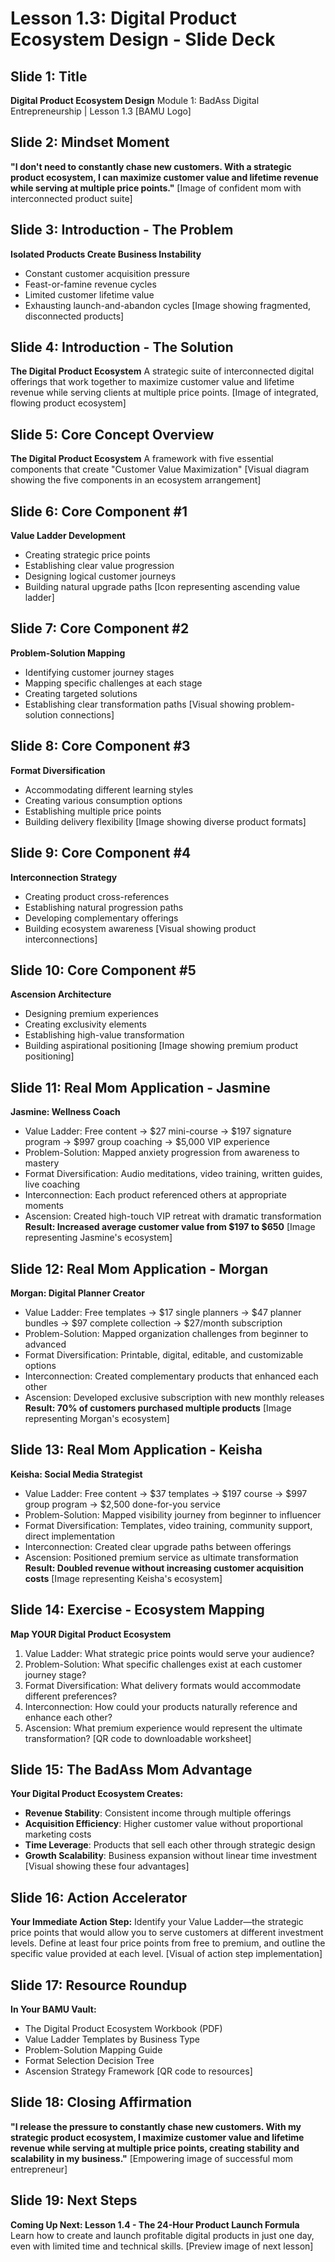# Lesson 1.3: Digital Product Ecosystem Design - Slide Deck

## Slide 1: Title
**Digital Product Ecosystem Design**
Module 1: BadAss Digital Entrepreneurship | Lesson 1.3
[BAMU Logo]

## Slide 2: Mindset Moment
**"I don't need to constantly chase new customers. With a strategic product ecosystem, I can maximize customer value and lifetime revenue while serving at multiple price points."**
[Image of confident mom with interconnected product suite]

## Slide 3: Introduction - The Problem
**Isolated Products Create Business Instability**
- Constant customer acquisition pressure
- Feast-or-famine revenue cycles
- Limited customer lifetime value
- Exhausting launch-and-abandon cycles
[Image showing fragmented, disconnected products]

## Slide 4: Introduction - The Solution
**The Digital Product Ecosystem**
A strategic suite of interconnected digital offerings that work together to maximize customer value and lifetime revenue while serving clients at multiple price points.
[Image of integrated, flowing product ecosystem]

## Slide 5: Core Concept Overview
**The Digital Product Ecosystem**
A framework with five essential components that create "Customer Value Maximization"
[Visual diagram showing the five components in an ecosystem arrangement]

## Slide 6: Core Component #1
**Value Ladder Development**
- Creating strategic price points
- Establishing clear value progression
- Designing logical customer journeys
- Building natural upgrade paths
[Icon representing ascending value ladder]

## Slide 7: Core Component #2
**Problem-Solution Mapping**
- Identifying customer journey stages
- Mapping specific challenges at each stage
- Creating targeted solutions
- Establishing clear transformation paths
[Visual showing problem-solution connections]

## Slide 8: Core Component #3
**Format Diversification**
- Accommodating different learning styles
- Creating various consumption options
- Establishing multiple price points
- Building delivery flexibility
[Image showing diverse product formats]

## Slide 9: Core Component #4
**Interconnection Strategy**
- Creating product cross-references
- Establishing natural progression paths
- Developing complementary offerings
- Building ecosystem awareness
[Visual showing product interconnections]

## Slide 10: Core Component #5
**Ascension Architecture**
- Designing premium experiences
- Creating exclusivity elements
- Establishing high-value transformation
- Building aspirational positioning
[Image showing premium product positioning]

## Slide 11: Real Mom Application - Jasmine
**Jasmine: Wellness Coach**
- Value Ladder: Free content → $27 mini-course → $197 signature program → $997 group coaching → $5,000 VIP experience
- Problem-Solution: Mapped anxiety progression from awareness to mastery
- Format Diversification: Audio meditations, video training, written guides, live coaching
- Interconnection: Each product referenced others at appropriate moments
- Ascension: Created high-touch VIP retreat with dramatic transformation
**Result: Increased average customer value from $197 to $650**
[Image representing Jasmine's ecosystem]

## Slide 12: Real Mom Application - Morgan
**Morgan: Digital Planner Creator**
- Value Ladder: Free templates → $17 single planners → $47 planner bundles → $97 complete collection → $27/month subscription
- Problem-Solution: Mapped organization challenges from beginner to advanced
- Format Diversification: Printable, digital, editable, and customizable options
- Interconnection: Created complementary products that enhanced each other
- Ascension: Developed exclusive subscription with new monthly releases
**Result: 70% of customers purchased multiple products**
[Image representing Morgan's ecosystem]

## Slide 13: Real Mom Application - Keisha
**Keisha: Social Media Strategist**
- Value Ladder: Free content → $37 templates → $197 course → $997 group program → $2,500 done-for-you service
- Problem-Solution: Mapped visibility journey from beginner to influencer
- Format Diversification: Templates, video training, community support, direct implementation
- Interconnection: Created clear upgrade paths between offerings
- Ascension: Positioned premium service as ultimate transformation
**Result: Doubled revenue without increasing customer acquisition costs**
[Image representing Keisha's ecosystem]

## Slide 14: Exercise - Ecosystem Mapping
**Map YOUR Digital Product Ecosystem**
1. Value Ladder: What strategic price points would serve your audience?
2. Problem-Solution: What specific challenges exist at each customer journey stage?
3. Format Diversification: What delivery formats would accommodate different preferences?
4. Interconnection: How could your products naturally reference and enhance each other?
5. Ascension: What premium experience would represent the ultimate transformation?
[QR code to downloadable worksheet]

## Slide 15: The BadAss Mom Advantage
**Your Digital Product Ecosystem Creates:**
- **Revenue Stability**: Consistent income through multiple offerings
- **Acquisition Efficiency**: Higher customer value without proportional marketing costs
- **Time Leverage**: Products that sell each other through strategic design
- **Growth Scalability**: Business expansion without linear time investment
[Visual showing these four advantages]

## Slide 16: Action Accelerator
**Your Immediate Action Step:**
Identify your Value Ladder—the strategic price points that would allow you to serve customers at different investment levels.
Define at least four price points from free to premium, and outline the specific value provided at each level.
[Visual of action step implementation]

## Slide 17: Resource Roundup
**In Your BAMU Vault:**
- The Digital Product Ecosystem Workbook (PDF)
- Value Ladder Templates by Business Type
- Problem-Solution Mapping Guide
- Format Selection Decision Tree
- Ascension Strategy Framework
[QR code to resources]

## Slide 18: Closing Affirmation
**"I release the pressure to constantly chase new customers. With my strategic product ecosystem, I maximize customer value and lifetime revenue while serving at multiple price points, creating stability and scalability in my business."**
[Empowering image of successful mom entrepreneur]

## Slide 19: Next Steps
**Coming Up Next: Lesson 1.4 - The 24-Hour Product Launch Formula**
Learn how to create and launch profitable digital products in just one day, even with limited time and technical skills.
[Preview image of next lesson]
